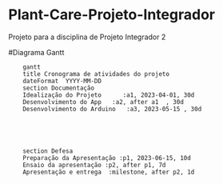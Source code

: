 # Plant-Care-Projeto-Integrador
Projeto para a disciplina de Projeto Integrador 2

#Diagrama Gantt

```mermaid
    gantt
    title Cronograma de atividades do projeto
    dateFormat  YYYY-MM-DD
    section Documentação 
    Idealização do Projeto      :a1, 2023-04-01, 30d
    Desenvolvimento do App   :a2, after a1  , 30d
    Desenvolvimento do Arduino   :a3, 2023-05-15 , 30d
    
    
    
  
    
    section Defesa
    Preparação da Apresentação :p1, 2023-06-15, 10d
    Ensaio da apresentação :p2, after p1, 7d
    Apresentação e entrega  :milestone, after p2, 1d
```
